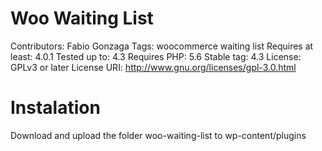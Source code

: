 # Woo Waiting List
Contributors: Fabio Gonzaga
Tags: woocommerce waiting list
Requires at least: 4.0.1
Tested up to: 4.3
Requires PHP: 5.6
Stable tag: 4.3
License: GPLv3 or later License
URI: http://www.gnu.org/licenses/gpl-3.0.html

# Instalation
Download and upload the folder woo-waiting-list to wp-content/plugins